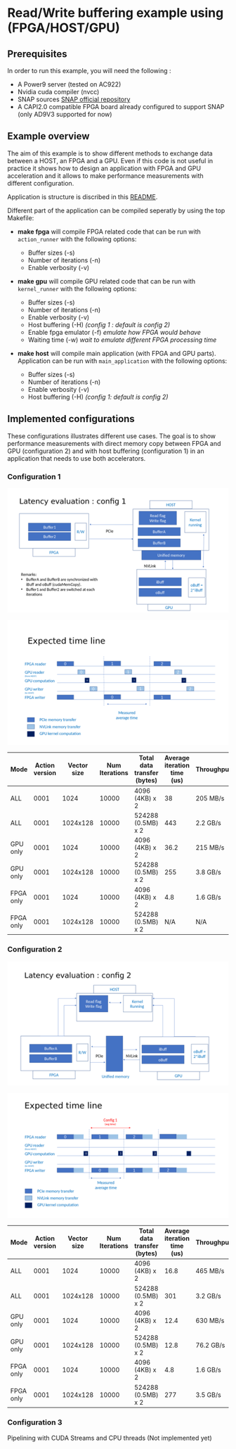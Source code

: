 # Read/Write buffering example using (FPGA/HOST/GPU)

## Prerequisites

In order to run this example, you will need the following :

* A Power9 server (tested on AC922)
* Nvidia cuda compiler (nvcc)
* SNAP sources [SNAP official repository](https://github.com/open-power/snap)
* A CAPI2.0 compatible FPGA board already configured to support SNAP (only AD9V3 supported for now)

## Example overview

The aim of this example is to show different methods to exchange data between a HOST, an FPGA and a GPU. Even if this code is not useful in practice it shows how to design an application with FPGA and GPU acceleration and it allows to make performance measurements with different configuration.

Application is structure is discribed in this [README](https://github.com/sinitame/capi-experiments/tree/read-write-example/fpga-gpu-examples).

Different part of the application can be compiled seperatly by using the top Makefile:

* **make fpga** will compile FPGA related code that can be run with `action_runner` with the following options:
  * Buffer sizes (-s)
  * Number of iterations (-n)
  * Enable verbosity (-v)
  
* **make gpu** will compile GPU related code that can be run with `kernel_runner` with the following options:
  * Buffer sizes (-s)
  * Number of iterations (-n)
  * Enable verbosity (-v)
  * Host buffering (-H) *(config 1 : default is config 2)*
  * Enable fpga emulator (-f) *emulate how FPGA would behave*
  * Waiting time (-w) *wait to emulate different FPGA processing time*

* **make host** will compile main application (with FPGA and GPU parts). Application can be run with `main_application` with the following options:
  * Buffer sizes (-s)
  * Number of iterations (-n)
  * Enable verbosity (-v)
  * Host buffering (-H) *(config 1: default is config 2)*

## Implemented configurations

These configurations illustrates different use cases. The goal is to show performance measurements with direct memory copy between FPGA and GPU (configuration 2) and with host buffering (configuration 1) in an application that needs to use both accelerators.


### Configuration 1

![Alt text](https://raw.githubusercontent.com/sinitame/capi-experiments/master/fpga-gpu-examples/read-write-example/doc/fpga-gpu-config-1.png "Config 1 figure")

![Alt text](https://raw.githubusercontent.com/sinitame/capi-experiments/master/fpga-gpu-examples/read-write-example/doc/fpga-gpu-config-1-time-line.png "Config 1 time line")

| Mode |Action version| Vector size   | Num Iterations | Total data transfer (bytes) | Average iteration time (us) | Throughput |
| ---- | ------------ | ------------- | -------------- | --------------------------- | --------------------------- | ---------- |
| ALL  |  0001        | 1024          | 10000          |  4096 (4KB) x 2             |           38                |  205 MB/s  |
| ALL  |  0001        | 1024x128      | 10000          |  524288 (0.5MB) x 2         |           443               |  2.2 GB/s  |
|GPU only  |   0001   | 1024          | 10000          |  4096 (4KB) x 2             |           36.2              |  215 MB/s  |
|GPU only  |   0001   | 1024x128      | 10000          |  524288 (0.5MB) x 2         |           255               |  3.8 GB/s  |
|FPGA only |   0001   | 1024          | 10000          |  4096 (4KB) x 2             |           4.8               |  1.6 GB/s  |
|FPGA only |   0001   | 1024x128      | 10000          |  524288 (0.5MB) x 2         |           N/A               |     N/A    |

### Configuration 2

![Alt text](https://raw.githubusercontent.com/sinitame/capi-experiments/master/fpga-gpu-examples/read-write-example/doc/fpga-gpu-config-2.png "Config 2 figure")

![Alt text](https://raw.githubusercontent.com/sinitame/capi-experiments/master/fpga-gpu-examples/read-write-example/doc/fpga-gpu-config-2-time-line.png "Config 2 time line")

| Mode |Action version| Vector size   | Num Iterations | Total data transfer (bytes) | Average iteration time (us) | Throughput |
|----- | ------------ | ------------- | -------------- | --------------------------- | --------------------------- | ---------- |
| ALL  |  0001        | 1024          | 10000          |  4096 (4KB) x 2             |           16.8              |  465 MB/s  |
| ALL  |  0001        | 1024x128      | 10000          |  524288 (0.5MB) x 2         |           301               |  3.2 GB/s  |
|GPU only  |   0001   | 1024          | 10000          |  4096 (4KB) x 2             |           12.4              |  630 MB/s  |
|GPU only  |   0001   | 1024x128      | 10000          |  524288 (0.5MB) x 2         |           12.8              |  76.2 GB/s |
|FPGA only |   0001   | 1024          | 10000          |  4096 (4KB) x 2             |           4.8               |  1.6 GB/s  |
|FPGA only |   0001   | 1024x128      | 10000          |  524288 (0.5MB) x 2         |           277               |  3.5 GB/s  |

### Configuration 3

Pipelining with CUDA Streams and CPU threads (Not implemented yet)
